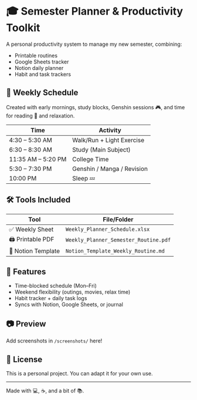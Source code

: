 # 🎓 Semester Planner & Productivity Toolkit

A personal productivity system to manage my new semester, combining:
- Printable routines
- Google Sheets tracker
- Notion daily planner
- Habit and task trackers

## 📅 Weekly Schedule

Created with early mornings, study blocks, Genshin sessions 🎮, and time for reading 📖 and relaxation.

| Time            | Activity                         |
|-----------------|----------------------------------|
| 4:30 – 5:30 AM  | Walk/Run + Light Exercise         |
| 6:30 – 8:30 AM  | Study (Main Subject)              |
| 11:35 AM – 5:20 PM | College Time                  |
| 5:30 – 7:30 PM  | Genshin / Manga / Revision       |
| 10:00 PM        | Sleep 💤                          |

## 🛠 Tools Included

| Tool                | File/Folder                            |
|---------------------|----------------------------------------|
| ✅ Weekly Sheet     | `Weekly_Planner_Schedule.xlsx`         |
| 🖨️ Printable PDF   | `Weekly_Planner_Semester_Routine.pdf`  |
| 🧠 Notion Template | `Notion_Template_Weekly_Routine.md`    |

## 🧰 Features

- Time-blocked schedule (Mon–Fri)
- Weekend flexibility (outings, movies, relax time)
- Habit tracker + daily task logs
- Syncs with Notion, Google Sheets, or journal

## 📷 Preview

Add screenshots in `/screenshots/` here!

## 📄 License

This is a personal project. You can adapt it for your own use.

---

Made with 💻, ☕, and a bit of 📚.
